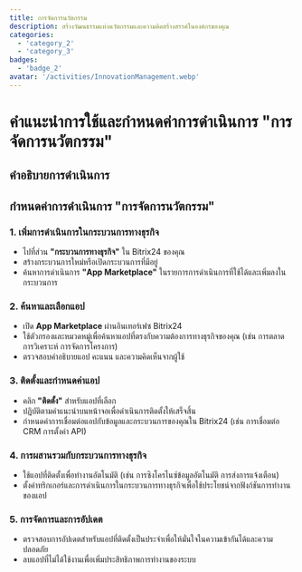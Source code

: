 ```yaml
---
title: การจัดการนวัตกรรม
description: สร้างวัฒนธรรมแห่งนวัตกรรมและความคิดสร้างสรรค์ในองค์กรของคุณ
categories: 
  - 'category_2'
  - 'category_3'
badges:
  - 'badge_2'
avatar: '/activities/InnovationManagement.webp'
---
```

# คำแนะนำการใช้และกำหนดค่าการดำเนินการ "การจัดการนวัตกรรม"

## คำอธิบายการดำเนินการ

## **กำหนดค่าการดำเนินการ "การจัดการนวัตกรรม"**

### 1. เพิ่มการดำเนินการในกระบวนการทางธุรกิจ
- ไปที่ส่วน **"กระบวนการทางธุรกิจ"** ใน Bitrix24 ของคุณ
- สร้างกระบวนการใหม่หรือเปิดกระบวนการที่มีอยู่
- ค้นหาการดำเนินการ **"App Marketplace"** ในรายการการดำเนินการที่ใช้ได้และเพิ่มลงในกระบวนการ

### 2. ค้นหาและเลือกแอป
- เปิด **App Marketplace** ผ่านอินเทอร์เฟซ Bitrix24
- ใช้ตัวกรองและหมวดหมู่เพื่อค้นหาแอปที่ตรงกับความต้องการทางธุรกิจของคุณ (เช่น การตลาด การวิเคราะห์ การจัดการโครงการ)
- ตรวจสอบคำอธิบายแอป คะแนน และความคิดเห็นจากผู้ใช้

### 3. ติดตั้งและกำหนดค่าแอป
- คลิก **"ติดตั้ง"** สำหรับแอปที่เลือก
- ปฏิบัติตามคำแนะนำบนหน้าจอเพื่อดำเนินการติดตั้งให้เสร็จสิ้น
- กำหนดค่าการเชื่อมต่อแอปกับข้อมูลและกระบวนการของคุณใน Bitrix24 (เช่น การเชื่อมต่อ CRM การตั้งค่า API)

### 4. การผสานรวมกับกระบวนการทางธุรกิจ
- ใช้แอปที่ติดตั้งเพื่อทำงานอัตโนมัติ (เช่น การซิงโครไนซ์ข้อมูลอัตโนมัติ การส่งการแจ้งเตือน)
- ตั้งค่าทริกเกอร์และการดำเนินการในกระบวนการทางธุรกิจเพื่อใช้ประโยชน์จากฟังก์ชันการทำงานของแอป

### 5. การจัดการและการอัปเดต
- ตรวจสอบการอัปเดตสำหรับแอปที่ติดตั้งเป็นประจำเพื่อให้มั่นใจในความเข้ากันได้และความปลอดภัย
- ลบแอปที่ไม่ได้ใช้งานเพื่อเพิ่มประสิทธิภาพการทำงานของระบบ